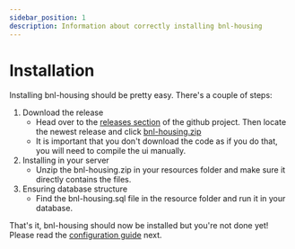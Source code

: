 ```yaml
---
sidebar_position: 1
description: Information about correctly installing bnl-housing
---
```


# Installation

Installing bnl-housing should be pretty easy. There's a couple of steps:

1. Download the release
   - Head over to the [releases section](https://github.com/borisnliscool/bnl-housing/releases) of the github project. Then locate the newest release and click [bnl-housing.zip](https://github.com/borisnliscool/bnl-housing/releases/latest/bnl-housing.zip)
   - It is important that you don't download the code as if you do that, you will need to compile the ui manually.
2. Installing in your server
   - Unzip the bnl-housing.zip in your resources folder and make sure it directly contains the files.
3. Ensuring database structure
   - Find the bnl-housing.sql file in the resource folder and run it in your database.

That's it, bnl-housing should now be installed but you're not done yet! Please read the [configuration guide](configuration) next.
